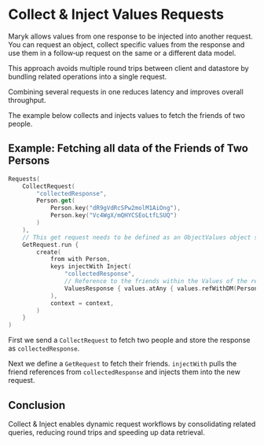 # Collect & Inject Values Requests

Maryk allows values from one response to be injected into another request. You can request an object, collect specific values from the response and use them in a follow‑up request on the same or a different data model.

This approach avoids multiple round trips between client and datastore by bundling related operations into a single request.

Combining several requests in one reduces latency and improves overall throughput.

The example below collects and injects values to fetch the friends of two people.

## Example: Fetching all data of the Friends of Two Persons

```kotlin
Requests(
    CollectRequest(
        "collectedResponse",
        Person.get(
            Person.key("dR9gVdRcSPw2molM1AiOng"),
            Person.key("Vc4WgX/mQHYCSEoLtfLSUQ")
        )
    ),
    // This get request needs to be defined as an ObjectValues object so the response can be injected later
    GetRequest.run {
        create(
            from with Person,
            keys injectWith Inject(
                "collectedResponse",
                // Reference to the friends within the Values of the response
                ValuesResponse { values.atAny { values.refWithDM(Person) { friends } } }
            ),
            context = context,
        )
    }
)
```

First we send a `CollectRequest` to fetch two people and store the response as `collectedResponse`.

Next we define a `GetRequest` to fetch their friends. `injectWith` pulls the friend references from `collectedResponse` and injects them into the new request.

## Conclusion

Collect & Inject enables dynamic request workflows by consolidating related queries, reducing round trips and speeding up data retrieval.
